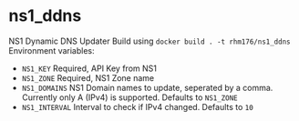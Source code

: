 # ns1_ddns
NS1 Dynamic DNS Updater
Build using `docker build . -t rhm176/ns1_ddns`
Environment variables:
* `NS1_KEY` Required, API Key from NS1
* `NS1_ZONE` Required, NS1 Zone name
* `NS1_DOMAINS` NS1 Domain names to update, seperated by a comma. Currently only A (IPv4) is supported. Defaults to `NS1_ZONE`
* `NS1_INTERVAL` Interval to check if IPv4 changed. Defaults to `10`